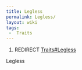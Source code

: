 ```yaml
---
title: Legless
permalink: Legless/
layout: wiki
tags:
 -  Traits
---
```


1.  REDIRECT [Traits\#Legless](/keeperrl_wiki/Traits#Legless "wikilink")

Legless
